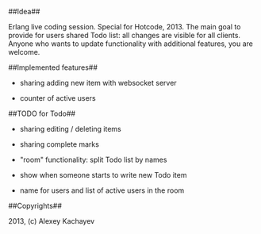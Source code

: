 ##Idea##

Erlang live coding session. Special for Hotcode, 2013. The main goal to provide for users shared Todo list: all changes are visible for all clients. Anyone who wants to update functionality with additional features, you are welcome. 

##Implemented features##

- sharing adding new item with websocket server

- counter of active users 

##TODO for Todo##

- sharing editing / deleting items

- sharing complete marks

- "room" functionality: split Todo list by names

- show when someone starts to write new Todo item

- name for users and list of active users in the room

##Copyrights##

2013, (c) Alexey Kachayev